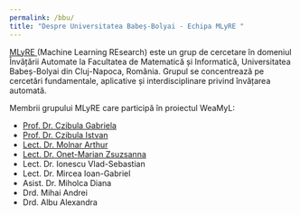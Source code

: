 ```yaml
---
permalink: /bbu/
title: "Despre Universitatea Babeș-Bolyai - Echipa MLyRE "
---
```


<a href="http://www.cs.ubbcluj.ro/ml/">MLyRE </a> (Machine Learning REsearch) este un grup de cercetare în domeniul Învățării Automate la Facultatea de Matematică și Informatică, Universitatea Babeș-Bolyai din Cluj-Napoca, România. Grupul se concentrează pe cercetări fundamentale, aplicative și interdisciplinare privind învățarea automată.

Membrii grupului MLyRE care participă în proiectul WeaMyL:

* <a href= "http://www.cs.ubbcluj.ro/~gabis/"> Prof. Dr. Czibula Gabriela </a>
* <a href= "http://www.cs.ubbcluj.ro/~istvanc/"> Prof. Dr. Czibula Istvan </a>
* <a href= "https://arthur486.wordpress.com/"> Lect. Dr. Molnar Arthur </a>
* <a href= "http://www.cs.ubbcluj.ro/~marianzsu/"> Lect. Dr. Onet-Marian Zsuzsanna </a>
* Lect. Dr. Ionescu Vlad-Sebastian
* Lect. Dr. Mircea Ioan-Gabriel
* Asist. Dr. Miholca Diana
* Drd. Mihai Andrei
* Drd. Albu Alexandra
